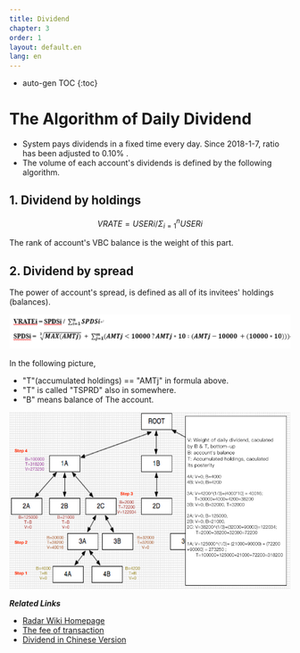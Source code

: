 ```yaml
---
title: Dividend
chapter: 3
order: 1
layout: default.en
lang: en
---
```


* auto-gen TOC
{:toc}

# The Algorithm of Daily Dividend

* System pays dividends in a fixed time every day. Since 2018-1-7, ratio has been adjusted to 0.10% .
* The volume of each account's dividends is defined by the following algorithm.

## 1. Dividend by holdings

$$VRATE=USERi/\Sigma_{i=1}^nUSERi$$

The rank of account's VBC balance is the weight of this part.

## 2. Dividend by spread

The power of account's spread, is defined as all of its invitees' holdings (balances).

![div2](/assets/images/tech/div2.png)

In the following picture,

* "T"(accumulated holdings) == "AMTj" in formula above.
* "T" is called "TSPRD" also in somewhere.
* "B" means balance of The account.

![div-en](/assets/images/tech/div-en.png)

***Related Links***

* [Radar Wiki Homepage](/en/)
* [The fee of transaction](/../../introduction/transaction_fee)
* [Dividend in Chinese Version](/zh/tech/dividend)
